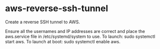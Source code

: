 # aws-reverse-ssh-tunnel
Create a reverse SSH tunnel to AWS.

Ensure all the usernames and IP addresses are correct and place the aws.service file in /etc/systemd/system to use.
To launch: sudo systemctl start aws.
To launch at boot: sudo systemctl enable aws.

